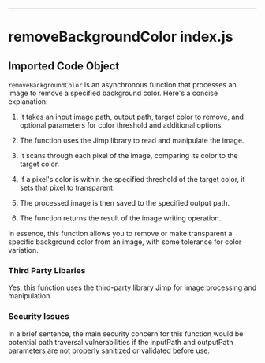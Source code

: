 

  

  

  

  

  

  

  

  

  

  

  

  

  

  

  

  

  

  

  

  

---
# removeBackgroundColor index.js
## Imported Code Object
`removeBackgroundColor` is an asynchronous function that processes an image to remove a specified background color. Here's a concise explanation:

1. It takes an input image path, output path, target color to remove, and optional parameters for color threshold and additional options.

2. The function uses the Jimp library to read and manipulate the image.

3. It scans through each pixel of the image, comparing its color to the target color.

4. If a pixel's color is within the specified threshold of the target color, it sets that pixel to transparent.

5. The processed image is then saved to the specified output path.

6. The function returns the result of the image writing operation.

In essence, this function allows you to remove or make transparent a specific background color from an image, with some tolerance for color variation.

### Third Party Libaries

Yes, this function uses the third-party library Jimp for image processing and manipulation.

### Security Issues

In a brief sentence, the main security concern for this function would be potential path traversal vulnerabilities if the inputPath and outputPath parameters are not properly sanitized or validated before use.


  